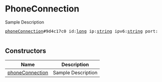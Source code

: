 # PhoneConnection

Sample Description

<pre>
<a href="../constructor/phoneConnection.md">phoneConnection</a>#9d4c17c0 id:<a href="../type/long.md">long</a> ip:<a href="../type/string.md">string</a> ipv6:<a href="../type/string.md">string</a> port:<a href="../type/int.md">int</a> peer_tag:<a href="../type/bytes.md">bytes</a> = <a href="../type/PhoneConnection.md">PhoneConnection</a>;

</pre>

## Constructors

| Name | Description |
|------|-------------|
| [phoneConnection](../constructor/phoneConnection.md) | Sample Description |

